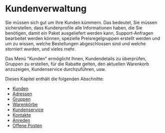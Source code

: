 # Kundenverwaltung

Sie müssen sich gut um Ihre Kunden kümmern. Das bedeutet, Sie müssen sicherstellen, dass Kundenprofile alle Informationen haben, die Sie benötigen, damit ein Paket ausgeliefert werden kann, Support-Anfragen bearbeitet werden können, spezielle Preisregelgruppen erstellt werden und um zu wissen, welche Bestellungen abgeschlossen sind und welche storniert wurden, und vieles mehr.

Das Menü "Kunden" ermöglicht Ihnen, Kundendetails zu überprüfen, Gruppen zu erstellen, für die Rabatte gelten, den aktuellen Warenkorb anzuzeigen, Kundenservice durchzuführen, usw.

Dieses Kapitel enthält die folgenden Abschnitte:

* [Kunden](kunden.md)
* [Adressen](adressen.md)
* [Gruppen](gruppen.md)
* [Warenkörbe](warenkoerbe.md)
* [Kundenservice](kundenservice.md)
* [Kontakte](kontakte.md)
* [Anreden](anreden.md)
* [Offene Posten](offene-posten.md)
